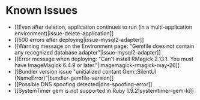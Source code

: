 # Known Issues

* [[Even after deletion, application continues to run (in a multi-application environment)|issue-delete-application]]
* [[500 errors after deploying|issue-mysql2-adapter]]
* [[Warning message on the Environment page: "Gemfile does not contain any recognized database adapter"|issue-mysql2-adapter]]
* [[Error message when deploying: "Can't install RMagick 2.13.1. You must have ImageMagick 6.4.9 or later."|imagemagick-rmagick-may-26]]
* [[Bundler version issue "unitialized contant Gem::SilentUI (NameError)"|bundler-gemfile-version]]
* [[Possible DNS spoofing detected|dns-spoofing-error]]
* [[SystemTimer gem is not supported in Ruby 1.9.2|systemtimer-gem-ki]]
